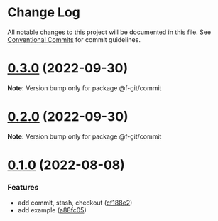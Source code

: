 # Change Log

All notable changes to this project will be documented in this file.
See [Conventional Commits](https://conventionalcommits.org) for commit guidelines.

# [0.3.0](https://github.com/fafayzf/f-git/compare/v0.2.2...v0.3.0) (2022-09-30)

**Note:** Version bump only for package @f-git/commit





# [0.2.0](https://github.com/fafayzf/f-git/compare/v0.2.2...v0.2.0) (2022-09-30)

**Note:** Version bump only for package @f-git/commit






# [0.1.0](https://github.com/fafayzf/f-git/compare/v0.0.7...v0.1.0) (2022-08-08)


### Features

* add commit, stash, checkout ([cf188e2](https://github.com/fafayzf/f-git/commit/cf188e2a74533c854035ac2c0a6c02efdc2a8d16))
* add example ([a88fc05](https://github.com/fafayzf/f-git/commit/a88fc05e994ab561a040780db6954758fd47eb84))

